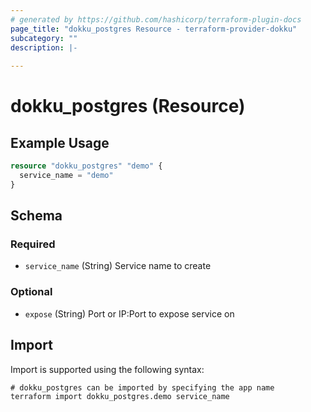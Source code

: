 ```yaml
---
# generated by https://github.com/hashicorp/terraform-plugin-docs
page_title: "dokku_postgres Resource - terraform-provider-dokku"
subcategory: ""
description: |-
  
---
```


# dokku_postgres (Resource)



## Example Usage

```terraform
resource "dokku_postgres" "demo" {
  service_name = "demo"
}
```

<!-- schema generated by tfplugindocs -->
## Schema

### Required

- `service_name` (String) Service name to create

### Optional

- `expose` (String) Port or IP:Port to expose service on

## Import

Import is supported using the following syntax:

```shell
# dokku_postgres can be imported by specifying the app name
terraform import dokku_postgres.demo service_name
```
